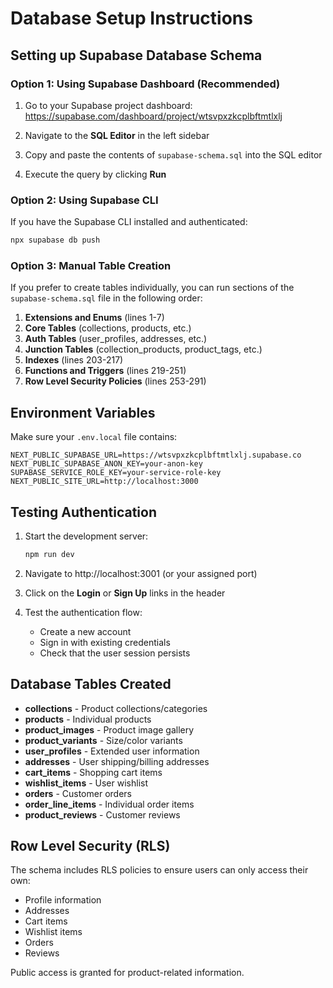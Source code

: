 # Database Setup Instructions

## Setting up Supabase Database Schema

### Option 1: Using Supabase Dashboard (Recommended)

1. Go to your Supabase project dashboard: https://supabase.com/dashboard/project/wtsvpxzkcplbftmtlxlj

2. Navigate to the **SQL Editor** in the left sidebar

3. Copy and paste the contents of `supabase-schema.sql` into the SQL editor

4. Execute the query by clicking **Run**

### Option 2: Using Supabase CLI

If you have the Supabase CLI installed and authenticated:

```bash
npx supabase db push
```

### Option 3: Manual Table Creation

If you prefer to create tables individually, you can run sections of the `supabase-schema.sql` file in the following order:

1. **Extensions and Enums** (lines 1-7)
2. **Core Tables** (collections, products, etc.)
3. **Auth Tables** (user_profiles, addresses, etc.)
4. **Junction Tables** (collection_products, product_tags, etc.)
5. **Indexes** (lines 203-217)
6. **Functions and Triggers** (lines 219-251)
7. **Row Level Security Policies** (lines 253-291)

## Environment Variables

Make sure your `.env.local` file contains:

```env
NEXT_PUBLIC_SUPABASE_URL=https://wtsvpxzkcplbftmtlxlj.supabase.co
NEXT_PUBLIC_SUPABASE_ANON_KEY=your-anon-key
SUPABASE_SERVICE_ROLE_KEY=your-service-role-key
NEXT_PUBLIC_SITE_URL=http://localhost:3000
```

## Testing Authentication

1. Start the development server:
   ```bash
   npm run dev
   ```

2. Navigate to http://localhost:3001 (or your assigned port)

3. Click on the **Login** or **Sign Up** links in the header

4. Test the authentication flow:
   - Create a new account
   - Sign in with existing credentials
   - Check that the user session persists

## Database Tables Created

- **collections** - Product collections/categories
- **products** - Individual products
- **product_images** - Product image gallery
- **product_variants** - Size/color variants
- **user_profiles** - Extended user information
- **addresses** - User shipping/billing addresses
- **cart_items** - Shopping cart items
- **wishlist_items** - User wishlist
- **orders** - Customer orders
- **order_line_items** - Individual order items
- **product_reviews** - Customer reviews

## Row Level Security (RLS)

The schema includes RLS policies to ensure users can only access their own:
- Profile information
- Addresses
- Cart items
- Wishlist items
- Orders
- Reviews

Public access is granted for product-related information.